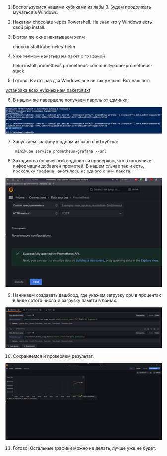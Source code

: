 1. Воспользуемся нашими кубиками из лабы 3. Будем продолжать мучаться в Windows.
2. Накатим chocolate через Powershell. Не знал что у Windows есть свой pip install.
3. В этом же окне накатываем хелм

    choco install kubernetes-helm

4. Уже хелмом накатываем пакет с графаной

    helm install prometheus prometheus-community/kube-prometheus-stack

5. Готово. В этот раз для Windows все не так ужасно. Вот наш лог:

[установка всех нужных нам пакетов.txt](%D1%83%D1%81%D1%82%D0%B0%D0%BD%D0%BE%D0%B2%D0%BA%D0%B0%20%D0%B2%D1%81%D0%B5%D1%85%20%D0%BD%D1%83%D0%B6%D0%BD%D1%8B%D1%85%20%D0%BD%D0%B0%D0%BC%20%D0%BF%D0%B0%D0%BA%D0%B5%D1%82%D0%BE%D0%B2.txt)

6. В нашем же павершеле получаем пароль от админки:

![получаем пароль.png](%D0%BF%D0%BE%D0%BB%D1%83%D1%87%D0%B0%D0%B5%D0%BC%20%D0%BF%D0%B0%D1%80%D0%BE%D0%BB%D1%8C.png)

7. Запускаем графану в одном из окон cmd кубера:

        minikube service prometheus-grafana --url

8. Заходим на полученный эндпоинт и проверяем, что в источнике информации добавлен прометей. В нашем случае так и есть, поскольку графана накатилась из одного с ним пакета.

![проверяем апи кнопокой тест.png](%D0%BF%D1%80%D0%BE%D0%B2%D0%B5%D1%80%D1%8F%D0%B5%D0%BC%20%D0%B0%D0%BF%D0%B8%20%D0%BA%D0%BD%D0%BE%D0%BF%D0%BE%D0%BA%D0%BE%D0%B9%20%D1%82%D0%B5%D1%81%D1%82.png)

9. Начинаем создавать дашборд, где укажем загрузку cpu в процентах в виде сотого числа, а загрузку памяти в байтах.

![пишем наши шедеврометрики.png](%D0%BF%D0%B8%D1%88%D0%B5%D0%BC%20%D0%BD%D0%B0%D1%88%D0%B8%20%D1%88%D0%B5%D0%B4%D0%B5%D0%B2%D1%80%D0%BE%D0%BC%D0%B5%D1%82%D1%80%D0%B8%D0%BA%D0%B8.png)

10. Сохраняемся и проверяем результат.

![пик информативности.png](%D0%BF%D0%B8%D0%BA%20%D0%B8%D0%BD%D1%84%D0%BE%D1%80%D0%BC%D0%B0%D1%82%D0%B8%D0%B2%D0%BD%D0%BE%D1%81%D1%82%D0%B8.png)

11. Готово! Остальные графики можно не делать, лучше уже не будет.